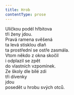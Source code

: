 ```yaml
---
title: Hrob
contentType: prose
---
```


<section>

Uličkou podél hřbitova  
tři ženy jdou.  
Pravá ramena svěšená  
ta levá stisklou dlaň  
ta prostřední se ostře zasmála.  
Vtom někdo z okna skočil  
i odplazil se zpět  
do vlastních vzpomínek.  
Ze školy dle bílé zdi  
tři dívenky  
jdou  
posedět u hrobu svých otců.

</section>
